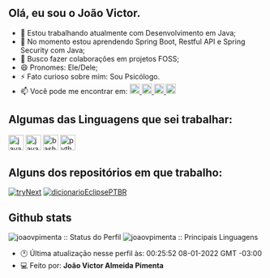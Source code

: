 <!-- -------------------------------------ÍNICIO------------------------------------ -->

<h2 align="left">Olá, eu sou o João Victor.</h2>

<p align="left">

- 🔭 Estou trabalhando atualmente com Desenvolvimento em Java;
- 🌱 No momento estou aprendendo Spring Boot, Restful API e Spring Security com Java;
- 👯 Busco fazer colaborações em projetos FOSS;
- 😄 Pronomes: Ele/Dele;
- ⚡ Fato curioso sobre mim: Sou Psicólogo.
- 📫 Você pode me encontrar em: <a href="https://www.linkedin.com/in/joaovpiment/"> 
  <img src="https://www.vectorlogo.zone/logos/linkedin/linkedin-icon.svg" alt="João Victor Almeida Pimenta LinkedIn Profile" height="20" width="20"> 
  </a>
  <a href="https://stackoverflow.com/users/10008739/joaovpimenta"> <img src="https://www.vectorlogo.zone/logos/stackoverflow/stackoverflow-icon.svg" alt="João Victor Almeida Pimenta Stack Overflow Profile" height="20" width="20"> </a>
  <a href="https://stackexchange.com/users/13863791/joaovpimenta">
    <img src="https://www.vectorlogo.zone/logos/stackexchange/stackexchange-icon.svg" alt="João Victor Almeida Pimenta Stack Exchange Profile" height="20" width="20">
  </a>
  <a href="https://gitlab.com/joaovpimenta">
    <img src="https://www.vectorlogo.zone/logos/gitlab/gitlab-icon.svg" alt="João Victor Almeida Pimenta's GitLab Profile" height="20" width="20">
  </a>
</p>


<!-- -------------------------------------PRIMEIRA SEÇÃO------------------------------------ -->


  <h2 align="left">Algumas das Linguagens que sei trabalhar: </h2>
 <p align="left">
  <img src="https://cdn.jsdelivr.net/gh/devicons/devicon/icons/java/java-original.svg" height="30" width="30" alt="java :: Principais Linguagens"/>
  <img src="https://cdn.jsdelivr.net/gh/devicons/devicon/icons/javascript/javascript-plain.svg" height="30" width="30" alt="javaScript :: Principais Linguagens"/>
  <img src="https://cdn.jsdelivr.net/gh/devicons/devicon/icons/bash/bash-original.svg" height="30" width="30" alt="bashScript :: Principais Linguagens"/>
  <img src="https://cdn.jsdelivr.net/gh/devicons/devicon/icons/python/python-original.svg" height="30" width="30" alt="python :: Principais Linguagens"/>
  
 </p>
  
  
  
  
<!-- -------------------------------------SEGUNDA SEÇÃO------------------------------------ -->


 
  <h2 align="left">Alguns dos repositórios em que trabalho:</h2>
  
  <p align="left">
  
  [![tryNext](https://github-readme-stats.vercel.app/api/pin/?username=joaovpimenta&repo=tryNext&theme=cobalt)](https://github.com/joaovpimenta/tryNext)
  [![dicionarioEclipsePTBR](https://github-readme-stats.vercel.app/api/pin/?username=joaovpimenta&repo=dicionarioEclipsePTBR&theme=cobalt)](https://github.com/joaovpimenta/dicionarioEclipsePTBR)
  
  </p> 
 
 
 <!-- -------------------------------------TERCEIRA SEÇÃO------------------------------------ -->
 

<h2 align="left">Github stats</h2>

<p align="left">
    <img src="https://github-readme-stats.vercel.app/api?username=joaovpimenta&show_icons=true&theme=cobalt" alt="joaovpimenta :: Status do Perfil" />
    <img src="https://github-readme-stats.vercel.app/api/top-langs/?username=joaovpimenta&langs_count=10&theme=cobalt" alt="joaovpimenta :: Principais Linguagens" />
</p>


 <!-- -------------------------------------FIM SEÇÃO------------------------------------ -->
 
 <p align="left">

- 🕐 Última atualização nesse perfil às: 00:25:52 08-01-2022 GMT -03:00
- 💻 Feito por: **João Victor Almeida Pimenta**
  
 </p>
 
